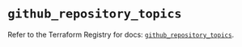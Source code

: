 # `github_repository_topics`

Refer to the Terraform Registry for docs: [`github_repository_topics`](https://registry.terraform.io/providers/integrations/github/6.3.0/docs/resources/repository_topics).
